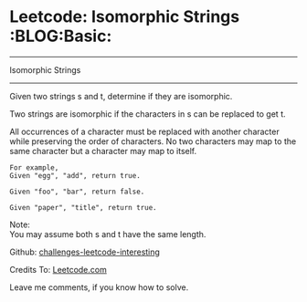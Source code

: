 # Leetcode: Isomorphic Strings     :BLOG:Basic:


---

Isomorphic Strings  

---

Given two strings s and t, determine if they are isomorphic.  

Two strings are isomorphic if the characters in s can be replaced to get t.  

All occurrences of a character must be replaced with another character while preserving the order of characters. No two characters may map to the same character but a character may map to itself.  

    For example,
    Given "egg", "add", return true.
    
    Given "foo", "bar", return false.
    
    Given "paper", "title", return true.

Note:  
You may assume both s and t have the same length.  

Github: [challenges-leetcode-interesting](https://github.com/DennyZhang/challenges-leetcode-interesting/tree/master/isomorphic-strings)  

Credits To: [Leetcode.com](https://leetcode.com/problems/isomorphic-strings/description/)  

Leave me comments, if you know how to solve.